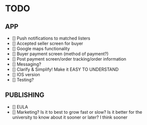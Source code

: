# TODO

## APP

- [] Push notifications to matched listers
- [] Accepted seller screen for buyer
- [] Google maps functionality
- [] Buyer payment screen (method of payment?)
- [] Post payment screen/order tracking/order information
- [] Messaging?
- [] Clarify & Simplify! Make it EASY TO UNDERSTAND
- [] IOS version
- [] Testing?

## PUBLISHING

- [] EULA
- [] Marketing? Is it to best to grow fast or slow? Is it better for the university to know about it sooner or later? I think sooner
